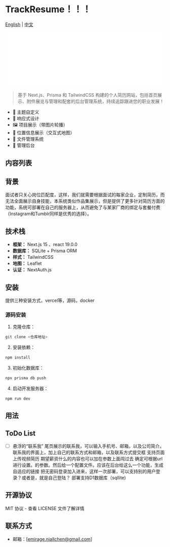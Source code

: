 # TrackResume！！！

[English](README.md) | [中文](README.zh-CN.md)
<!-- 横幅与徽章 -->
![条幅](./public/Track-Resume.svg)

>基于 Next.js、Prisma 和 TailwindCSS 构建的个人简历网站，包括首页展示、附件展览与管理和配套的后台管理系统，持续追踪跟进您的职业发展！
- 🎨 主题自定义
- 📱 响应式设计
- 🖼️ 项目展示（带图片轮播）
- 📍 位置信息展示（交互式地图）
- 📄 文件管理系统
- 🔐 管理后台


## 内容列表
<!-- 一个目录，追踪所有的二级标题 -->


## 背景
面试者只关心岗位匹配度，这样，我们就需要根据面试的每家企业，定制简历，而无法全面展示自身技能，本系统类似作品集展示，但是提供了更多针对简历方面的功能，系统可部署在自己的服务器上，从而避免了与某家厂商的绑定与套餐付费（Instagram和Tumblr同样是优秀的选择）。

## 技术栈

- **框架：** Next.js 15 、react 19.0.0
- **数据库：** SQLite + Prisma ORM
- **样式：** TailwindCSS
- **地图：** Leaflet
- **认证：** NextAuth.js

## 安装
提供三种安装方式，vercel等，源码，docker
### 源码安装
1. 克隆仓库：
```bash
git clone <仓库地址>
```

2. 安装依赖：
```bash
npm install
```

3. 初始化数据库：
```bash
npx prisma db push
```

4. 启动开发服务器：
```bash
npm run dev
```

## 用法

## ToDo List
- [ ]  悬浮的“联系我” 尾页展示的联系我，可以输入手机号、邮箱，以及公司简介。
联系我的界面上，加上自己的联系方式和邮箱，以及联系方式提交框
支持页面上传视频简历
期望薪资什么的内容也可以加在参数上面闯过去
确定可根据url进行设置。的参数。然后给一个配置文件。应该在后台给这么一个功能，生成自适应的链接
把无密码登录加入进来，这样一次部署，可以支持别的用户登录？或者是，就是自己登陆？
部署支持D1数据库（sqllite)



## 开源协议

MIT 协议 - 查看 LICENSE 文件了解详情

## 联系方式

- 邮箱：[emirage.niallchen@gmail.com]
